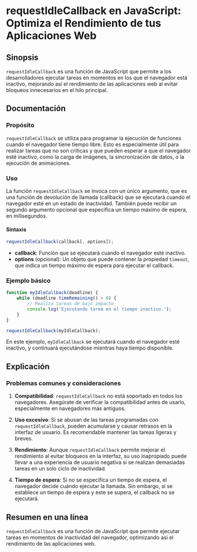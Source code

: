 <!--
Meta Description: # requestIdleCallback en JavaScript: Optimiza el Rendimiento de tus Aplicaciones Web ## Sinopsis `requestIdleCallback` es una función de JavaScript qu...
Meta Keywords: que, requestidlecallback, navegador, tiempo, tareas
-->

# requestIdleCallback en JavaScript: Optimiza el Rendimiento de tus Aplicaciones Web

## Sinopsis
`requestIdleCallback` es una función de JavaScript que permite a los desarrolladores ejecutar tareas en momentos en los que el navegador está inactivo, mejorando así el rendimiento de las aplicaciones web al evitar bloqueos innecesarios en el hilo principal.

## Documentación
### Propósito
`requestIdleCallback` se utiliza para programar la ejecución de funciones cuando el navegador tiene tiempo libre. Esto es especialmente útil para realizar tareas que no son críticas y que pueden esperar a que el navegador esté inactivo, como la carga de imágenes, la sincronización de datos, o la ejecución de animaciones.

### Uso
La función `requestIdleCallback` se invoca con un único argumento, que es una función de devolución de llamada (callback) que se ejecutará cuando el navegador esté en un estado de inactividad. También puede recibir un segundo argumento opcional que especifica un tiempo máximo de espera, en milisegundos.

#### Sintaxis
```javascript
requestIdleCallback(callback[, options]);
```

- **callback**: Función que se ejecutará cuando el navegador esté inactivo.
- **options** (opcional): Un objeto que puede contener la propiedad `timeout`, que indica un tiempo máximo de espera para ejecutar el callback.

### Ejemplo básico
```javascript
function myIdleCallback(deadline) {
    while (deadline.timeRemaining() > 0) {
        // Realiza tareas de bajo impacto
        console.log('Ejecutando tarea en el tiempo inactivo.');
    }
}

requestIdleCallback(myIdleCallback);
```

En este ejemplo, `myIdleCallback` se ejecutará cuando el navegador esté inactivo, y continuará ejecutándose mientras haya tiempo disponible.

## Explicación
### Problemas comunes y consideraciones
1. **Compatibilidad**: `requestIdleCallback` no está soportado en todos los navegadores. Asegúrate de verificar la compatibilidad antes de usarlo, especialmente en navegadores más antiguos.
   
2. **Uso excesivo**: Si se abusan de las tareas programadas con `requestIdleCallback`, pueden acumularse y causar retrasos en la interfaz de usuario. Es recomendable mantener las tareas ligeras y breves.

3. **Rendimiento**: Aunque `requestIdleCallback` permite mejorar el rendimiento al evitar bloqueos en la interfaz, su uso inapropiado puede llevar a una experiencia de usuario negativa si se realizan demasiadas tareas en un solo ciclo de inactividad.

4. **Tiempo de espera**: Si no se especifica un tiempo de espera, el navegador decide cuándo ejecutar la llamada. Sin embargo, si se establece un tiempo de espera y este se supera, el callback no se ejecutará.

## Resumen en una línea
`requestIdleCallback` es una función de JavaScript que permite ejecutar tareas en momentos de inactividad del navegador, optimizando así el rendimiento de las aplicaciones web.